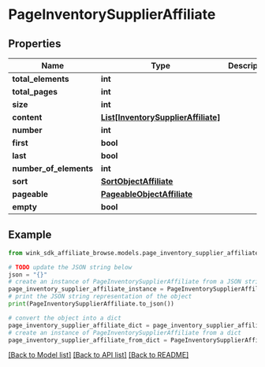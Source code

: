 # PageInventorySupplierAffiliate


## Properties

Name | Type | Description | Notes
------------ | ------------- | ------------- | -------------
**total_elements** | **int** |  | [optional] 
**total_pages** | **int** |  | [optional] 
**size** | **int** |  | [optional] 
**content** | [**List[InventorySupplierAffiliate]**](InventorySupplierAffiliate.md) |  | [optional] 
**number** | **int** |  | [optional] 
**first** | **bool** |  | [optional] 
**last** | **bool** |  | [optional] 
**number_of_elements** | **int** |  | [optional] 
**sort** | [**SortObjectAffiliate**](SortObjectAffiliate.md) |  | [optional] 
**pageable** | [**PageableObjectAffiliate**](PageableObjectAffiliate.md) |  | [optional] 
**empty** | **bool** |  | [optional] 

## Example

```python
from wink_sdk_affiliate_browse.models.page_inventory_supplier_affiliate import PageInventorySupplierAffiliate

# TODO update the JSON string below
json = "{}"
# create an instance of PageInventorySupplierAffiliate from a JSON string
page_inventory_supplier_affiliate_instance = PageInventorySupplierAffiliate.from_json(json)
# print the JSON string representation of the object
print(PageInventorySupplierAffiliate.to_json())

# convert the object into a dict
page_inventory_supplier_affiliate_dict = page_inventory_supplier_affiliate_instance.to_dict()
# create an instance of PageInventorySupplierAffiliate from a dict
page_inventory_supplier_affiliate_from_dict = PageInventorySupplierAffiliate.from_dict(page_inventory_supplier_affiliate_dict)
```
[[Back to Model list]](../README.md#documentation-for-models) [[Back to API list]](../README.md#documentation-for-api-endpoints) [[Back to README]](../README.md)


